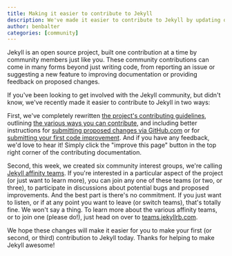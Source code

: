 ```yaml
---
title: Making it easier to contribute to Jekyll
description: We've made it easier to contribute to Jekyll by updating our contributing documentation and introducing Jekyll Affinity Teams, teams dedicated to specific aspects of the project.
author: benbalter
categories: [community]
---
```


Jekyll is an open source project, built one contribution at a time by community members just like you. These community contributions can come in many forms beyond just writing code, from reporting an issue or suggesting a new feature to improving documentation or providing feedback on proposed changes.

If you've been looking to get involved with the Jekyll community, but didn't know, we've recently made it easier to contribute to Jekyll in two ways:

First, we've completely rewritten [the project's contributing guidelines](https://jekyllrb.com/docs/contributing/), outlining [the various ways you can contribute](https://jekyllrb.com/docs/contributing/#ways-to-contribute), and including better instructions for [submitting proposed changes via GitHub.com](https://jekyllrb.com/docs/contributing/#submitting-a-pull-request-via-githubcom) or for [submitting your first code improvement](https://jekyllrb.com/docs/contributing/#code-contributions). And if you have any feedback, we'd love to hear it! Simply click the "improve this page" button in the top right corner of the contributing documentation.

Second, this week, we created six community interest groups, we're calling [Jekyll affinity teams](https://teams.jekyllrb.com). If you're interested in a particular aspect of the project (or just want to learn more), you can join any one of these teams (or two, or three), to participate in discussions about potential bugs and proposed improvements. And the best part is there's no commitment. If you just want to listen, or if at any point you want to leave (or switch teams), that's totally fine. We won't say a thing. To learn more about the various affinity teams, or to join one (please do!), just head on over to [teams.jekyllrb.com](https://teams.jekyllrb.com/).

We hope these changes will make it easier for you to make your first (or second, or third) contribution to Jekyll today. Thanks for helping to make Jekyll awesome!
